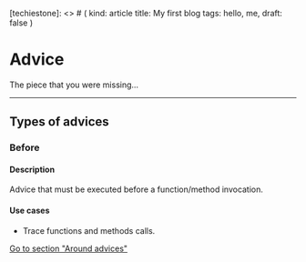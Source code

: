 [techiestone]: <> # (
  kind: article
  title: My first blog
  tags: hello, me,
  draft: false
)

# Advice

The piece that you were missing...

---

## Types of advices
### Before

#### Description

Advice that must be executed before a function/method invocation.

#### Use cases

- Trace functions and methods calls.

[Go to section "Around advices"](/advices/around)
